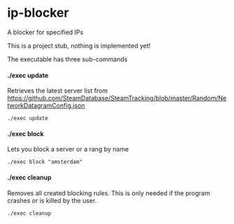# ip-blocker
A blocker for specified IPs

This is a project stub, nothing is implemented yet!

The executable has three sub-commands

#### ./exec update

Retrieves the latest server list from https://github.com/SteamDatabase/SteamTracking/blob/master/Random/NetworkDatagramConfig.json

```
./exec update
```

#### ./exec block
Lets you block a server or a rang by name

```
./exec block "amsterdam"
```

#### ./exec cleanup
Removes all created blocking rules. This is only needed if the program crashes or is killed by the user.

```
./exec cleanup
```
